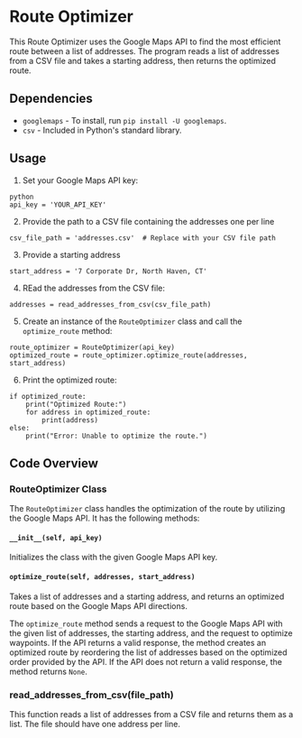 # Route Optimizer

This Route Optimizer uses the Google Maps API to find the most efficient route between a list of addresses. The program reads a list of addresses from a CSV file and takes a starting address, then returns the optimized route.

## Dependencies

- `googlemaps` - To install, run `pip install -U googlemaps`.
- `csv` - Included in Python's standard library.

## Usage

1. Set your Google Maps API key:

```
python
api_key = 'YOUR_API_KEY'
```

2. Provide the path to a CSV file containing the addresses one per line

```
csv_file_path = 'addresses.csv'  # Replace with your CSV file path
```

3. Provide a starting address

```
start_address = '7 Corporate Dr, North Haven, CT'
```

4. REad the addresses from the CSV file:

```
addresses = read_addresses_from_csv(csv_file_path)
```

5. Create an instance of the `RouteOptimizer` class and call the `optimize_route` method:

```
route_optimizer = RouteOptimizer(api_key)
optimized_route = route_optimizer.optimize_route(addresses, start_address)
```

6. Print the optimized route:

```
if optimized_route:
    print("Optimized Route:")
    for address in optimized_route:
        print(address)
else:
    print("Error: Unable to optimize the route.")
```

## Code Overview

### RouteOptimizer Class

The `RouteOptimizer` class handles the optimization of the route by utilizing the Google Maps API. It has the following methods:

#### `__init__(self, api_key)`
Initializes the class with the given Google Maps API key.

#### `optimize_route(self, addresses, start_address)`
Takes a list of addresses and a starting address, and returns an optimized route based on the Google Maps API directions.

The `optimize_route` method sends a request to the Google Maps API with the given list of addresses, the starting address, and the request to optimize waypoints. If the API returns a valid response, the method creates an optimized route by reordering the list of addresses based on the optimized order provided by the API. If the API does not return a valid response, the method returns `None`.

### read_addresses_from_csv(file_path)

This function reads a list of addresses from a CSV file and returns them as a list. The file should have one address per line.

